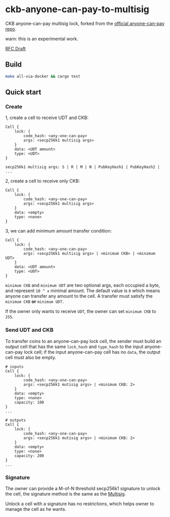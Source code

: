 # ckb-anyone-can-pay-to-multisig

CKB anyone-can-pay multisig lock, forked from the [official anyone-can-pay repo](https://github.com/nervosnetwork/ckb-anyone-can-pay).

warn: this is an experimental work.

[RFC Draft](https://talk.nervos.org/t/rfc-anyone-can-pay-lock/4438)

## Build

``` sh
make all-via-docker && cargo test
```

## Quick start

### Create

1, create a cell to receive UDT and CKB:

```
Cell {
    lock: {
        code_hash: <any-one-can-pay>
        args: <secp256k1 multisig args>
    }
    data: <UDT amount>
    type: <UDT>
}

secp256k1 multisig args: S | R | M | N | PubKeyHash1 | PubKeyHash2 | ...
```

2, create a cell to receive only CKB:

```
Cell {
    lock: {
        code_hash: <any-one-can-pay>
        args: <secp256k1 multisig args>
    }
    data: <empty>
    type: <none>
}
```

3, we can add minimum amount transfer condition:

```
Cell {
    lock: {
        code_hash: <any-one-can-pay>
        args: <secp256k1 multisig args> | <minimum CKB> | <minimum UDT>
    }
    data: <UDT amount>
    type: <UDT>
}
```

`minimum CKB` and `minimum UDT` are two optional args, each occupied a byte, and represent `10 ^ x` minimal amount. The default value is `0` which means anyone can transfer any amount to the cell. A transfer must satisfy the `minimum CKB` **or** `minimum UDT`.

If the owner only wants to receive `UDT`, the owner can set `minimum CKB` to `255`.

### Send UDT and CKB

To transfer coins to an anyone-can-pay lock cell, the sender must build an output cell that has the same `lock_hash` and `type_hash` to the input anyone-can-pay lock cell; if the input anyone-can-pay cell has no `data`, the output cell must also be empty.

```
# inputs
Cell {
    lock: {
        code_hash: <any-one-can-pay>
        args: <secp256k1 mutisig args> | <minimum CKB: 2>
    }
    data: <empty>
    type: <none>
    capacity: 100
}
...

# outputs
Cell {
    lock: {
        code_hash: <any-one-can-pay>
        args: <secp256k1 mutisig args> | <minimum CKB: 2>
    }
    data: <empty>
    type: <none>
    capacity: 200
}
...
```

### Signature

The owner can provide a M-of-N threshold secp256k1 signature to unlock the cell, the signature method is the same as the [Multisig](https://github.com/nervosnetwork/ckb-system-scripts/wiki/How-to-sign-transaction#multisig).

Unlock a cell with a signature has no restrictions, which helps owner to manage the cell as he wants.

